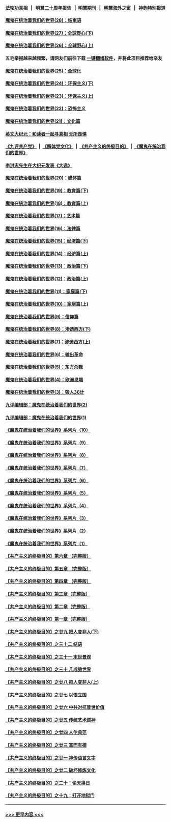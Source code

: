 #### [法轮功真相](https://github.com/gfw-breaker/truth/blob/master/README.md?t=0) &nbsp;&nbsp;|&nbsp;&nbsp; [明慧二十周年报告](https://github.com/gfw-breaker/mh-reports/blob/master/README.md?t=0) &nbsp;&nbsp;|&nbsp;&nbsp;[明慧期刊](https://github.com/gfw-breaker/mh-qikan) &nbsp;&nbsp;|&nbsp;&nbsp; [明慧海外之窗](https://github.com/gfw-breaker/mh-news/blob/master/README.md?t=0) &nbsp;&nbsp;|&nbsp;&nbsp; [神韵特别报道](https://github.com/gfw-breaker/mh-news/blob/master/shenyun.md?t=0)
#### [魔鬼在统治着我们的世界(28)：结束语](../pages/nsc422/n10936246.md?t=06290952) 
#### [魔鬼在统治着我们的世界(27)：全球野心(下)](../pages/nsc422/n10928319.md?t=06290952) 
#### [魔鬼在统治着我们的世界(26)：全球野心(上)](../pages/nsc422/n10900318.md?t=06290952) 
#### 五毛举报越来越频繁，请网友们前往下载 [一键翻墙软件](https://github.com/gfw-breaker/ssr-accounts)，并将此项目推荐给亲友
#### [魔鬼在统治着我们的世界(25)：全球化](../pages/nsc422/n10788205.md?t=06290952) 
#### [魔鬼在统治着我们的世界(24)：环保主义(下)](../pages/nsc422/n10695307.md?t=06290952) 
#### [魔鬼在统治着我们的世界(23)：环保主义(上)](../pages/nsc422/n10688613.md?t=06290952) 
#### [魔鬼在统治着我们的世界(22)：恐怖主义](../pages/nsc422/n10614727.md?t=06290952) 
#### [魔鬼在统治着我们的世界(21)：文化篇](../pages/nsc422/n10597706.md?t=06290952) 
#### [英文大纪元：和读者一起寻真相 无所畏惧](../pages/nsc422/n12542027.md?t=06290952) 
#### [《九评共产党》](https://github.com/begood0513/9ping.md/blob/master/README.md) &nbsp;|&nbsp; [《解体党文化》](../../../../jtdwh.md/blob/master/README.md)  &nbsp;|&nbsp; [《共产主义的终极目的》](../../../../gczydzjmd.md/blob/master/README.md) &nbsp;|&nbsp; [《魔鬼在统治我们的世界》](../../../../mgztzwmdsj.md/blob/master/README.md) 
#### [李洪志先生在大纪元发表《大选》](../pages/nsc422/n12534746.md?t=06290952) 
#### [魔鬼在统治着我们的世界(20)：媒体篇](../pages/nsc422/n10586579.md?t=06290952) 
#### [魔鬼在统治着我们的世界(19)：教育篇(下)](../pages/nsc422/n10564808.md?t=06290952) 
#### [魔鬼在统治着我们的世界(18)：教育篇(上)](../pages/nsc422/n10526970.md?t=06290952) 
#### [魔鬼在统治着我们的世界(17)：艺术篇](../pages/nsc422/n10499093.md?t=06290952) 
#### [魔鬼在统治着我们的世界(16)：法律篇](../pages/nsc422/n10485969.md?t=06290952) 
#### [魔鬼在统治着我们的世界(15)：经济篇(下)](../pages/nsc422/n10469975.md?t=06290952) 
#### [魔鬼在统治着我们的世界(14)：经济篇(上)](../pages/nsc422/n10457370.md?t=06290952) 
#### [魔鬼在统治着我们的世界(13)：政治篇(下)](../pages/nsc422/n10448270.md?t=06290952) 
#### [魔鬼在统治着我们的世界(12)：政治篇(上)](../pages/nsc422/n10444576.md?t=06290952) 
#### [魔鬼在统治着我们的世界(11)：家庭篇(下)](../pages/nsc422/n10440961.md?t=06290952) 
#### [魔鬼在统治着我们的世界(10)：家庭篇(上)](../pages/nsc422/n10435448.md?t=06290952) 
#### [魔鬼在统治着我们的世界(9)：信仰篇](../pages/nsc422/n10432159.md?t=06290952) 
#### [魔鬼在统治着我们的世界(8)：渗透西方(下)](../pages/nsc422/n10429603.md?t=06290952) 
#### [魔鬼在统治着我们的世界(7)：渗透西方(上)](../pages/nsc422/n10426013.md?t=06290952) 
#### [魔鬼在统治着我们的世界(6)：输出革命](../pages/nsc422/n10421536.md?t=06290952) 
#### [魔鬼在统治着我们的世界(5)：东方杀戮](../pages/nsc422/n10417707.md?t=06290952) 
#### [魔鬼在统治着我们的世界(4)：欧洲发端](../pages/nsc422/n10414890.md?t=06290952) 
#### [魔鬼在统治着我们的世界(3)：毁人36计](../pages/nsc422/n10411583.md?t=06290952) 
#### [九评编辑部：魔鬼在统治着我们的世界(2)](../pages/nsc422/n10410036.md?t=06290952) 
#### [九评编辑部：魔鬼在统治着我们的世界(1)](../pages/nsc422/n10406825.md?t=06290952) 
#### [《魔鬼在统治着我们的世界》系列片（10）](../pages/nsc422/n12292670.md?t=06290952) 
#### [《魔鬼在统治着我们的世界》系列片（9）](../pages/nsc422/n12290859.md?t=06290952) 
#### [《魔鬼在统治着我们的世界》系列片（8）](../pages/nsc422/n12287445.md?t=06290952) 
#### [《魔鬼在统治着我们的世界》系列片（7）](../pages/nsc422/n12283425.md?t=06290952) 
#### [《魔鬼在统治着我们的世界》系列片（6）](../pages/nsc422/n12282314.md?t=06290952) 
#### [《魔鬼在统治着我们的世界》系列片（5）](../pages/nsc422/n12281419.md?t=06290952) 
#### [《魔鬼在统治着我们的世界》系列片（4）](../pages/nsc422/n12274024.md?t=06290952) 
#### [《魔鬼在统治着我们的世界》系列片（3）](../pages/nsc422/n12271322.md?t=06290952) 
#### [《魔鬼在统治着我们的世界》系列片（2）](../pages/nsc422/n12269049.md?t=06290952) 
#### [《魔鬼在统治着我们的世界》系列片（1）](../pages/nsc422/n12267575.md?t=06290952) 
#### [【共产主义的终极目的】第六章 （完整版）](../pages/nsc422/n11428913.md?t=06290952) 
#### [【共产主义的终极目的】第五章 （完整版）](../pages/nsc422/n11428912.md?t=06290952) 
#### [【共产主义的终极目的】第四章 （完整版）](../pages/nsc422/n11428907.md?t=06290952) 
#### [【共产主义的终极目的】第三章（完整版）](../pages/nsc422/n11428848.md?t=06290952) 
#### [【共产主义的终极目的】第二章（完整版）](../pages/nsc422/n11428831.md?t=06290952) 
#### [【共产主义的终极目的】第一章（完整版）](../pages/nsc422/n11417651.md?t=06290952) 
#### [【共产主义的终极目的】之廿九 把人变非人(下)](../pages/nsc422/n11344140.md?t=06290952) 
#### [【共产主义的终极目的】之三十二 结语](../pages/nsc422/n11360535.md?t=06290952) 
#### [【共产主义的终极目的】之三十一 末世景观](../pages/nsc422/n11351129.md?t=06290952) 
#### [【共产主义的终极目的】之三十 几成狼世界](../pages/nsc422/n11348280.md?t=06290952) 
#### [【共产主义的终极目的】之廿八 把人变非人(上)](../pages/nsc422/n11340492.md?t=06290952) 
#### [【共产主义的终极目的】之廿七 以恨立国](../pages/nsc422/n11336944.md?t=06290952) 
#### [【共产主义的终极目的】之廿六 中共对抗普世价值](../pages/nsc422/n11324785.md?t=06290952) 
#### [【共产主义的终极目的】之廿五 传统艺术颂神](../pages/nsc422/n11296396.md?t=06290952) 
#### [【共产主义的终极目的】之廿四 人伦典范](../pages/nsc422/n11296397.md?t=06290952) 
#### [【共产主义的终极目的】之廿三 富而有德](../pages/nsc422/n11283598.md?t=06290952) 
#### [【共产主义的终极目的】之廿一 神传语言文字](../pages/nsc422/n11263265.md?t=06290952) 
#### [【共产主义的终极目的】之廿二 破坏修炼文化](../pages/nsc422/n11245728.md?t=06290952) 
#### [【共产主义的终极目的】之二十：偷天换日](../pages/nsc422/n11238846.md?t=06290952) 
#### [【共产主义的终极目的】之十九：打开地狱门](../pages/nsc422/n11206376.md?t=06290952) 

----
#### [ >>> 更早内容 <<< ](../indexes/nsc422-earlier.md)
